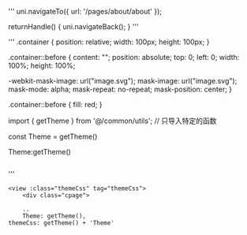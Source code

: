 [](https://uniapp.dcloud.net.cn/component/uniui/uni-popup.html#type-options)

[](http://192.168.1.1:5173/#/pages/adddevice/adddevice)

'''
uni.navigateTo({
    url: '/pages/about/about'
});
  
returnHandle() {
   uni.navigateBack();
}
'''



'''
.container {
  position: relative;
  width: 100px;
  height: 100px;
}

.container::before {
  content: "";
  position: absolute;
  top: 0;
  left: 0;
  width: 100%;
  height: 100%;
  
  -webkit-mask-image: url("image.svg");
  mask-image: url("image.svg");
  mask-mode: alpha;
  mask-repeat: no-repeat;
  mask-position: center;
}

.container::before {
  fill: red;
}

import { getTheme } from '@/common/utils'; // 只导入特定的函数

const Theme = getTheme()
	
Theme:getTheme()

<img class="loading" :src="'./static/gifs/'+theme+'/Radar-E.gif'" /> 

<view class="aboutview pageview">
			<span @click='returnHandle'>
				<em class="nav-arrow"></em>
			</span>
</uni-section>
			

'''


```vue
<view :class="themeCss" tag="themeCss">
	<div class="cpage">
	
	..
	Theme: getTheme(),
themeCss: getTheme() + 'Theme'

```
